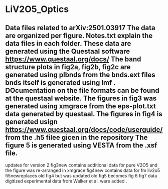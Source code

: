 # LiV2O5_Optics
Data files related to arXiv:2501.03917 
The data are organized per figure. Notes.txt explain the data files in each folder.
These data are generated using the Questaal software https://www.questaal.org/docs/
The band structure plots in fig2a, fig2b, fig2c
are generated using plbnds from the bnds.ext files  bnds itself is generated using lmf . DOcumentation on the file formats can be found at the questaal website.
The figures in fig3  was generated using xmgrace from the eps-plot.txt data generated by questaal.
The figures in fig4 is generated usign https://www.questaal.org/docs/code/userguide/
from the .h5 filee gicen in the repository
The figure 5 is generated using VESTA from the .xsf file.
--
updates for version 2
fig3new contains additional data for pure V2O5 and the figure was re-arranged in xmgrace
fig4new contains data for fm liv2o5
fi5newreplaces old fig4 but was updated
old fig5 becomes fig 6
fig7 data digitized experimental data from Walker et al. were added . 